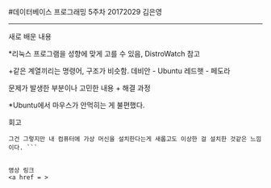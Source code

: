 #데이터베이스 프로그래밍 5주차 20172029 김은영
* * *

새로 배운 내용

 *리눅스 프로그램을 성향에 맞게 고를 수 있음, DistroWatch 참고

 +같은 계열끼리는 명령어, 구조가 비슷함.
   데비안 - Ubuntu   레드햇 - 페도라 


문제가 발생한 부분이나 고민한 내용 + 해결 과정

 *Ubuntu에서 마우스가 안먹히는 게 불편했다.


회고
 ```Ubuntu의 이름이 참 좋은 의미인 것같다. '네가 있으니 내가있다'는 뜻을 알게 되니 더 정감이 간다.
그건 그렇지만 내 컴퓨터에 가상 머신을 설치한다는게 새롭고도 이상한 걸 설치한 것같은 느낌이다. ```


영상 링크
<a href = >
